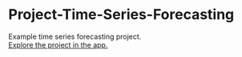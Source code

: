 # Project-Time-Series-Forecasting

Example time series forecasting project.  
[Explore the project in the app.](https://app.neptune.ai/o/common/org/project-time-series-forecasting/experiments?split=tbl&dash=charts&viewId=97a244b7-fb23-40a5-a021-261401d4efef)
